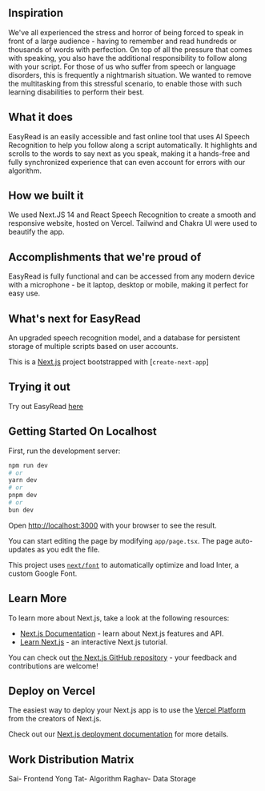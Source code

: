 ## Inspiration
We've all experienced the stress and horror of being forced to speak in front of a large audience - having to remember and read hundreds or thousands of words with perfection. On top of all the pressure that comes with speaking, you also have the additional responsibility to follow along with your script. For those of us who suffer from speech or language disorders, this is frequently a nightmarish situation. We wanted to remove the multitasking from this stressful scenario, to enable those with such learning disabilities to perform their best. 

## What it does
EasyRead is an easily accessible and fast online tool that uses AI Speech Recognition to help you follow along a script automatically. It highlights and scrolls to the words to say next as you speak, making it a hands-free and fully synchronized experience that can even account for errors with our algorithm.

## How we built it
We used Next.JS 14 and React Speech Recognition to create a smooth and responsive website, hosted on Vercel.  Tailwind and Chakra UI were used to beautify the app.

## Accomplishments that we're proud of
EasyRead is fully functional and can be accessed from any modern device with a microphone - be it laptop, desktop or mobile, making it perfect for easy use. 

## What's next for EasyRead
An upgraded speech recognition model, and a database for persistent storage of multiple scripts based on user accounts. 

This is a [Next.js](https://nextjs.org/) project bootstrapped with [`create-next-app`]

## Trying it out
Try out EasyRead [here](https://easyreading.vercel.app/)

## Getting Started On Localhost

First, run the development server:

```bash
npm run dev
# or
yarn dev
# or
pnpm dev
# or
bun dev
```

Open [http://localhost:3000](http://localhost:3000) with your browser to see the result.

You can start editing the page by modifying `app/page.tsx`. The page auto-updates as you edit the file.

This project uses [`next/font`](https://nextjs.org/docs/basic-features/font-optimization) to automatically optimize and load Inter, a custom Google Font.

## Learn More

To learn more about Next.js, take a look at the following resources:

- [Next.js Documentation](https://nextjs.org/docs) - learn about Next.js features and API.
- [Learn Next.js](https://nextjs.org/learn) - an interactive Next.js tutorial.

You can check out [the Next.js GitHub repository](https://github.com/vercel/next.js/) - your feedback and contributions are welcome!

## Deploy on Vercel

The easiest way to deploy your Next.js app is to use the [Vercel Platform](https://vercel.com/new?utm_medium=default-template&filter=next.js&utm_source=create-next-app&utm_campaign=create-next-app-readme) from the creators of Next.js.

Check out our [Next.js deployment documentation](https://nextjs.org/docs/deployment) for more details.

## Work Distribution Matrix

Sai- Frontend
Yong Tat- Algorithm
Raghav- Data Storage

